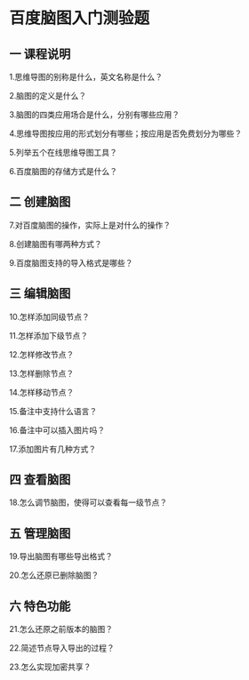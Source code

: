# 百度脑图入门测验题

## 一 课程说明
1.思维导图的别称是什么，英文名称是什么？

2.脑图的定义是什么？

3.脑图的四类应用场合是什么，分别有哪些应用？

4.思维导图按应用的形式划分有哪些；按应用是否免费划分为哪些？

5.列举五个在线思维导图工具？

6.百度脑图的存储方式是什么？

## 二 创建脑图

7.对百度脑图的操作，实际上是对什么的操作？

8.创建脑图有哪两种方式？

9.百度脑图支持的导入格式是哪些？

## 三 编辑脑图

10.怎样添加同级节点？

11.怎样添加下级节点？

12.怎样修改节点？

13.怎样删除节点？

14.怎样移动节点？

15.备注中支持什么语言？

16.备注中可以插入图片吗？

17.添加图片有几种方式？

## 四 查看脑图

18.怎么调节脑图，使得可以查看每一级节点？

## 五 管理脑图

19.导出脑图有哪些导出格式？

20.怎么还原已删除脑图？

## 六 特色功能

21.怎么还原之前版本的脑图？

22.简述节点导入导出的过程？

23.怎么实现加密共享？



